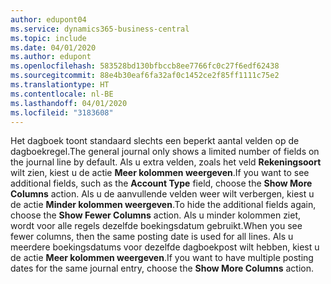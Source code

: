 ```yaml
---
author: edupont04
ms.service: dynamics365-business-central
ms.topic: include
ms.date: 04/01/2020
ms.author: edupont
ms.openlocfilehash: 583528bd130bfbccb8ee7766fc0c27f6edf62438
ms.sourcegitcommit: 88e4b30eaf6fa32af0c1452ce2f85ff1111c75e2
ms.translationtype: HT
ms.contentlocale: nl-BE
ms.lasthandoff: 04/01/2020
ms.locfileid: "3183608"
---
```

<span data-ttu-id="4740f-101">Het dagboek toont standaard slechts een beperkt aantal velden op de dagboekregel.</span><span class="sxs-lookup"><span data-stu-id="4740f-101">The general journal only shows a limited number of fields on the journal line by default.</span></span> <span data-ttu-id="4740f-102">Als u extra velden, zoals het veld **Rekeningsoort** wilt zien, kiest u de actie **Meer kolommen weergeven**.</span><span class="sxs-lookup"><span data-stu-id="4740f-102">If you want to see additional fields, such as the **Account Type** field, choose the **Show More Columns** action.</span></span> <span data-ttu-id="4740f-103">Als u de aanvullende velden weer wilt verbergen, kiest u de actie **Minder kolommen weergeven**.</span><span class="sxs-lookup"><span data-stu-id="4740f-103">To hide the additional fields again, choose the **Show Fewer Columns** action.</span></span> <span data-ttu-id="4740f-104">Als u minder kolommen ziet, wordt voor alle regels dezelfde boekingsdatum gebruikt.</span><span class="sxs-lookup"><span data-stu-id="4740f-104">When you see fewer columns, then the same posting date is used for all lines.</span></span> <span data-ttu-id="4740f-105">Als u meerdere boekingsdatums voor dezelfde dagboekpost wilt hebben, kiest u de actie **Meer kolommen weergeven**.</span><span class="sxs-lookup"><span data-stu-id="4740f-105">If you want to have multiple posting dates for the same journal entry, choose the **Show More Columns** action.</span></span>  
